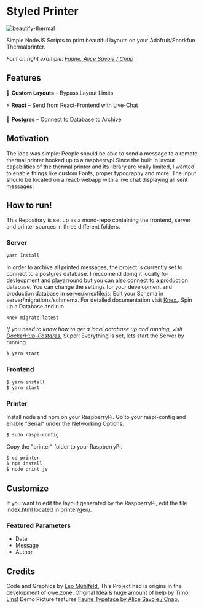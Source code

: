 # Styled Printer

![beautify-thermal](https://user-images.githubusercontent.com/22169889/81113336-5837d180-8f20-11ea-8d49-2959c4b36c8b.jpg)

Simple NodeJS Scripts to print beautiful layouts on your Adafruit/Sparkfun Thermalprinter.

_Font on right example: [Faune, Alice Savoie / Cnap](http://www.cnap.graphismeenfrance.fr/faune/en.html)_

## Features
🎨 **Custom Layouts** – Bypass Layout Limits

⚡️ **React** – Send from React-Frontend with Live-Chat  

🐘 **Postgres** – Connect to Database to Archive

## Motivation
The idea was simple: People should be able to send a message to a remote thermal printer hooked up to a raspberrypi.Since the built in layout capabilities of the thermal printer and its library are really limited, I wanted to enable things like custom Fonts, proper typography and more. The Input should be located on a react-webapp with a live chat displaying all sent messages.

<!-- ## How does it work?
I achieved this by equipping the Pi with headless-chrome. The received data renders into an appealing, fully customizeable, layout which gets printed out. Client (ReactApp), Server (NodeJS App) and RaspberryPi (NodeJS App) are talking to each other over a websocket while the server receives, emmits and stores the messages in an optional postgres database. -->

## How to run!
This Repository is set up as a mono-repo containing the frontend, server and printer sources in three different folders.

### Server
```bash
yarn Install
```
In order to archive all printed messages, the project is currently set to connect to a postgres database. I reccomend doing it locally for devleopment and playarround but you can also connect to a production database. You can change the settings for your development and production database in server/knexfile.js. Edit your Schema in server/migrations/schmema. For detailed documentation visit [Knex.](http://knexjs.org). Spin up a Database and run
```bash
knex migrate:latest
```
_If you need to know how to get a local database up and running, visit [DockerHub–Postgres.](https://hub.docker.com/_/postgres)_
Super! Everything is set, lets start the Server by running
```bash
$ yarn start
```

### Frontend
```bash
$ yarn install
$ yarn start
```

### Printer
Install node and npm on your RaspberryPi. Go to your raspi-config and enable "Serial" under the Networking Options.
```bash
$ sudo raspi-config
```
Copy the "printer" folder to your RaspberryPi.
```bash
$ cd printer
$ npm install
$ node print.js
```

## Customize
If you want to edit the layout generated by the RaspberryPi, edit the file index.html located in printer/gen/.
### Featured Parameters

* Date
* Message
* Author

## Credits
Code and Graphics by [Leo Mühlfeld.](https://leomuehlfeld.at) This Project had is origins in the development of [owe.zone](https://timo.sh/owezone/). Original Idea & huge amount of help by [Timo Lins!](https://timo.sh) Demo Picture features [Faune Typeface by Alice Savoie / Cnap.](http://www.cnap.graphismeenfrance.fr/faune/en.html)
